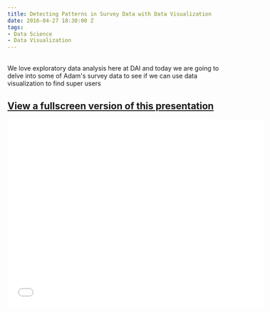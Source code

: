 ```yaml
---
title: Detecting Patterns in Survey Data with Data Visualization
date: 2016-04-27 18:30:00 Z
tags:
- Data Science
- Data Visualization
---
```


<br>
We love exploratory data analysis here at DAI and today we are going to delve into some of Adam's survey data to see if we can use data visualization to find super users

## [View a fullscreen version of this presentation](http://slides.com/deriggi/deck/fullscreen)

<iframe src="//slides.com/deriggi/deck/embed?style=light" width="576" height="420" scrolling="no" frameborder="0" webkitallowfullscreen mozallowfullscreen allowfullscreen></iframe>